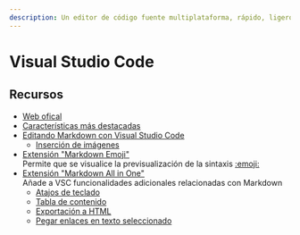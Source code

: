 ```yaml
---
description: Un editor de código fuente multiplataforma, rápido, ligero y extensible.
---
```


# Visual Studio Code

## Recursos

* [Web ofical](https://code.visualstudio.com/)
* [Características más destacadas](https://es.wikipedia.org/wiki/Visual\_Studio\_Code)
* [Editando Markdown con Visual Studio Code](https://code.visualstudio.com/docs/languages/markdown)
  * [Inserción de imágenes](https://code.visualstudio.com/docs/languages/markdown#\_inserting-images-and-links-to-files)
* [Extensión "Markdown Emoji"](https://marketplace.visualstudio.com/items?itemName=bierner.markdown-emoji)\
  Permite que se visualice la previsualización de la sintaxis [:emoji: ](https://tutorialmarkdown.com/emojis)
* [Extensión "Markdown All in One"](https://marketplace.visualstudio.com/items?itemName=yzhang.markdown-all-in-one)\
  Añade a VSC funcionalidades adicionales relacionadas con Markdown
  * [Atajos de teclado](https://marketplace.visualstudio.com/items?itemName=yzhang.markdown-all-in-one#keyboard-shortcuts)
  * [Tabla de contenido](https://marketplace.visualstudio.com/items?itemName=yzhang.markdown-all-in-one#table-of-contents)
  * [Exportación a HTML](https://marketplace.visualstudio.com/items?itemName=yzhang.markdown-all-in-one#print-markdown-to-html)
  * [Pegar enlaces en texto seleccionado](https://marketplace.visualstudio.com/items?itemName=yzhang.markdown-all-in-one#others)
